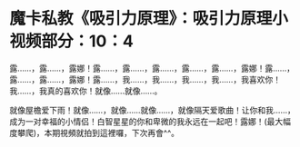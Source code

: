 # 魔卡私教《吸引力原理》：吸引力原理小视频部分：10：4

露……，露……，露娜！露……，露……，露……，露……，露……，露娜！露……，露……，露……，露娜！露……，我……，我……，我……，我……，我喜欢你！我……，我真的喜欢你！就像……就像……。

就像屋檐爱下雨！就像……，就像……就像……，就像隔天爱歌曲！让你和我……，成为一对幸福的小情侣！白智星星的你和卑微的我永远在一起吧！露娜！(最大幅度攀爬)，本期視頻就拍到這裡囉，下次再會^^。


